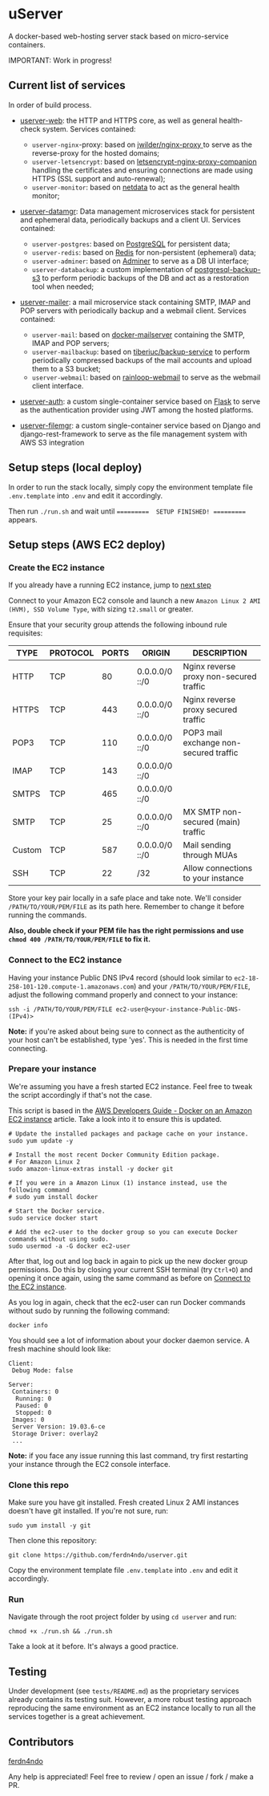 # uServer

A docker-based web-hosting server stack based on micro-service containers.

IMPORTANT: Work in progress!

## Current list of services

In order of build process.


* [userver-web](https://github.com/ferdn4ndo/userver-web): the HTTP and HTTPS core, as well as general health-check system. Services contained:
    * `userver-nginx`-proxy: based on [jwilder/nginx-proxy
](https://github.com/nginx-proxy/nginx-proxy) to serve as the reverse-proxy for the hosted domains;
    * `userver-letsencrypt`: based on [letsencrypt-nginx-proxy-companion](https://github.com/nginx-proxy/docker-letsencrypt-nginx-proxy-companion) handling the certificates and ensuring connections are made using HTTPS (SSL support and auto-renewal);
    * `userver-monitor`: based on [netdata](https://github.com/netdata/netdata) to act as the general health monitor;


* [userver-datamgr](https://github.com/ferdn4ndo/userver-datamgr): Data management microservices stack for persistent and ephemeral data, periodically backups and a client UI. Services contained:
    * `userver-postgres`: based on [PostgreSQL](https://hub.docker.com/_/postgres) for persistent data;
    * `userver-redis`: based on [Redis](https://hub.docker.com/_/redis) for non-persistent (ephemeral) data;
    * `userver-adminer`: based on [Adminer](https://hub.docker.com/_/adminer/) to serve as a DB UI interface;
    * `userver-databackup`: a custom implementation of [postgresql-backup-s3](https://github.com/itbm/postgresql-backup-s3) to perform periodic backups of the DB and act as a restoration tool when needed; 


* [userver-mailer](https://github.com/ferdn4ndo/userver-mailer): a mail microservice stack containing SMTP, IMAP and POP servers with periodically backup and a webmail client. Services contained:
    * `userver-mail`: based on [docker-mailserver](https://github.com/tomav/docker-mailserver) containing the SMTP, IMAP and POP servers;
    * `userver-mailbackup`: based on [tiberiuc/backup-service](https://github.com/tiberiuc/docker-backup-service) to perform periodically compressed backups of the mail accounts and upload them to a S3 bucket;
    * `userver-webmail`: based on [rainloop-webmail](https://github.com/RainLoop/rainloop-webmail) to serve as the webmail client interface.


* [userver-auth](https://github.com/ferdn4ndo/userver-auth): a custom single-container service based on [Flask](https://github.com/pallets/flask) to serve as the authentication provider using JWT among the hosted platforms.


* [userver-filemgr](https://github.com/ferdn4ndo/userver-filemgr): a custom single-container service based on Django and django-rest-framework to serve as the file management system with AWS S3 integration


## Setup steps (local deploy)

In order to run the stack locally, simply copy the environment template file `.env.template` into `.env` and edit it accordingly.

Then run `./run.sh` and wait until `=========  SETUP FINISHED! =========` appears.


## Setup steps (AWS EC2 deploy)

### Create the EC2 instance

If you already have a running EC2 instance, jump to [next step](#Connect-to-the-EC2-instance)

Connect to your Amazon EC2 console and launch a new `Amazon Linux 2 AMI (HVM), SSD Volume Type`, with sizing `t2.small` or greater.

Ensure that your security group attends the following inbound rule requisites:

| TYPE   | PROTOCOL | PORTS | ORIGIN         | DESCRIPTION                             |
|--------|----------|-------|----------------|-----------------------------------------|
| HTTP   | TCP      | 80    | 0.0.0.0/0 ::/0 | Nginx reverse proxy non-secured traffic |
| HTTPS  | TCP      | 443   | 0.0.0.0/0 ::/0 | Nginx reverse proxy secured traffic     |
| POP3   | TCP      | 110   | 0.0.0.0/0 ::/0 | POP3 mail exchange non-secured traffic  |
| IMAP   | TCP      | 143   | 0.0.0.0/0 ::/0 |                                         |
| SMTPS  | TCP      | 465   | 0.0.0.0/0 ::/0 |                                         |
| SMTP   | TCP      | 25    | 0.0.0.0/0 ::/0 | MX SMTP non-secured (main) traffic      |
| Custom | TCP      | 587   | 0.0.0.0/0 ::/0 | Mail sending through MUAs               |
| SSH    | TCP      | 22    | <your-ip>/32   | Allow connections to your instance      |

Store your key pair locally in a safe place and take note. We'll consider `/PATH/TO/YOUR/PEM/FILE` as its path here. Remember to change it before running the commands. 

**Also, double check if your PEM file has the right permissions and use `chmod 400 /PATH/TO/YOUR/PEM/FILE` to fix it.**

### Connect to the EC2 instance

Having your instance Public DNS IPv4 record (should look similar to `ec2-18-258-101-120.compute-1.amazonaws.com`) and your `/PATH/TO/YOUR/PEM/FILE`, adjust the following command properly and connect to your instance:

```
ssh -i /PATH/TO/YOUR/PEM/FILE ec2-user@<your-instance-Public-DNS-(IPv4)>
```

**Note:** if you're asked about being sure to connect as the authenticity of your host can't be established, type 'yes'. This is needed in the first time connecting. 

### Prepare your instance

We're assuming you have a fresh started EC2 instance. Feel free to tweak the script accordingly if that's not the case.

This script is based in the [AWS Developers Guide - Docker on an Amazon EC2 instance](https://docs.aws.amazon.com/AmazonECS/latest/developerguide/docker-basics.html) article. Take a look into it to ensure this is updated. 

```shell script
# Update the installed packages and package cache on your instance.
sudo yum update -y

# Install the most recent Docker Community Edition package.
# For Amazon Linux 2
sudo amazon-linux-extras install -y docker git

# If you were in a Amazon Linux (1) instance instead, use the following command
# sudo yum install docker

# Start the Docker service.
sudo service docker start

# Add the ec2-user to the docker group so you can execute Docker commands without using sudo.
sudo usermod -a -G docker ec2-user
```

After that, log out and log back in again to pick up the new docker group permissions. 
Do this by closing your current SSH terminal (try `Ctrl+D`) and opening it once again, using the same command as before on [Connect to the EC2 instance](Connect-to-the-EC2-instance).

As you log in again, check that the ec2-user can run Docker commands without sudo by running the following command:

```
docker info
```

You should see a lot of information about your docker daemon service. A fresh machine should look like:

```
Client:
 Debug Mode: false

Server:
 Containers: 0
  Running: 0
  Paused: 0
  Stopped: 0
 Images: 0
 Server Version: 19.03.6-ce
 Storage Driver: overlay2
 ...
```

**Note:** if you face any issue running this last command, try first restarting your instance through the EC2 console interface.

### Clone this repo

Make sure you have git installed. Fresh created Linux 2 AMI instances doesn't have git installed. If you're not sure, run:

```
sudo yum install -y git
```

Then clone this repository:

```
git clone https://github.com/ferdn4ndo/userver.git
```

Copy the environment template file `.env.template` into `.env` and edit it accordingly.

### Run

Navigate through the root project folder by using `cd userver` and run:
 
```
chmod +x ./run.sh && ./run.sh
```

Take a look at it before. It's always a good practice.


## Testing

Under development (see `tests/README.md`) as the proprietary services already contains its testing suit. However, a more robust testing approach reproducing the same environment as an EC2 instance locally to run all the services together is a great achievement.


## Contributors

[ferdn4ndo](https://github.com/ferdn4ndo)


Any help is appreciated! Feel free to review / open an issue / fork / make a PR.
